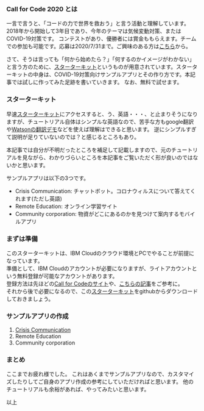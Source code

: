 ### Call for Code 2020 とは
一言で言うと、「コードの力で世界を救おう」と言う活動と理解しています。
2018年から開始して3年目であり、今年のテーマは気候変動対策、またはCOVID-19対策です。
コンテストがあり、優勝者には賞金ももらえます。チームでの参加も可能です。応募は2020/7/31まで。ご興味のある方は[こちら](https://developer.ibm.com/jp/callforcode/)から。

さて、そうは言っても「何から始めたら？」「何するのかイメージがわかない」と言う方のために、[スターターキット](https://developer.ibm.com/callforcode/getstarted/covid-19/)というものが用意されています。スターターキットの中身は、COVID-19対策向けサンプルアプリとその作り方です。本記事では試しに作ってみた足跡を書いていきます。
なお、無料で試せます。

### スターターキット
早速[スターターキット](https://developer.ibm.com/callforcode/getstarted/covid-19/)にアクセスすると、う、英語・・・、と止まりそうになりますが、チュートリアル自体はシンプルな英語なので、苦手な方もgoogle翻訳や[Watsonの翻訳デモ](https://language-translator-demo.ng.bluemix.net/)などを使えば理解はできると思います。
逆にシンプルすぎて説明が足りていないのでは？と感じるところもあり。

本記事では自分が不明だったところを補足して記載しますので、元のチュートリアルを見ながら、わかりづらいところを本記事をご覧いただく形が良いのではないかと思います。

サンプルアプリは以下の3つです。
- Crisis Communication: チャットボット。コロナウィルスについて答えてくれます(ただし英語)
- Remote Education: オンライン学習サイト
- Community corporation: 物資がどこにあるのかを見つけて案内するモバイルアプリ

### まずは準備
このスターターキットは、IBM Cloudのクラウド環境とPCでやることが前提になっています。  
準備として、IBM Cloudのアカウントが必要になりますが、ライトアカウントという無料登録が可能なアカウントがあります。  
登録方法は先ほどの[Call for Codeのサイト](https://developer.ibm.com/jp/callforcode/)や、[こちらの記事](https://qiita.com/kmht/items/e77137a4af657777a7f9)をご参考に。  
それから後で必要になるので、この[スターターキット](https://github.com/Call-for-Code/Solution-Starter-Kit-Communication-2020)をgithubからダウンロードしておきましょう。

### サンプルアプリの作成

1. [Crisis Communication](https://github.com/sirotans/callforcode2020/blob/master/crisis-communication/readme.md)
2. Remote Education
3. Community corporation

### まとめ
ここまでお疲れ様でした。
これはあくまでサンプルアプリなので、カスタマイズしたりしてご自身のアプリ作成の参考にしていただければと思います。
他のチュートリアルも余裕があれば、やってみたいと思います。

以上
